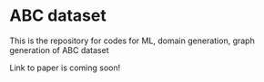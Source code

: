# ABC dataset
This is the repository for codes for ML, domain generation, graph generation of ABC dataset

Link to paper is coming soon!
